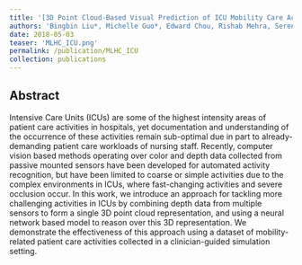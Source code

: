 ```yaml
---
title: '[3D Point Cloud-Based Visual Prediction of ICU Mobility Care Activities](https://static1.squarespace.com/static/59d5ac1780bd5ef9c396eda6/t/5b7372b240ec9a45a9542d2e/1534292660078/10.pdf)'
authors: 'Bingbin Liu*, Michelle Guo*, Edward Chou, Rishab Mehra, Serena Yeung, N. Lance Downing, Francesca Salipur, Jeffrey Jopling, Brandi Campbell, Kayla Deru, William Beninati, Arnold Milstein, Li Fei-Fei'
date: 2018-05-03
teaser: 'MLHC_ICU.png'
permalink: /publication/MLHC_ICU
collection: publications
---
```


Abstract
-------
Intensive Care Units (ICUs) are some of the highest intensity areas of patient care activities in hospitals, yet documentation and understanding of the occurrence of these activities remain sub-optimal due in part to already-demanding patient care workloads of nursing staff. Recently, computer vision based methods operating over color and depth data collected from passive mounted sensors have been developed for automated activity recognition, but have been limited to coarse or simple activities due to the complex environments in ICUs, where fast-changing activities and severe occlusion occur. In this work, we introduce an approach for tackling more challenging activities in ICUs by combining depth data from multiple sensors to form a single 3D point cloud representation, and using a neural network based model to reason over this 3D representation. We demonstrate the effectiveness of this approach using a dataset of mobility-related patient care activities collected in a clinician-guided simulation setting.